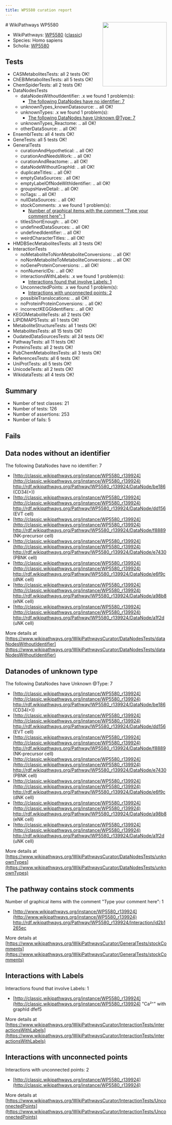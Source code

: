 ```yaml
---
title: WP5580 curation report
---
```


<img style="float: right; width: 200px" src="https://upload.wikimedia.org/wikipedia/commons/thumb/8/83/Wplogo_with_text_500.png/640px-Wplogo_with_text_500.png" />
# WikiPathways WP5580

* WikiPathways: [WP5580](https://wikipathways.org/pathways/WP5580) ([classic](https://classic.wikipathways.org/instance/WP5580))
* Species: Homo sapiens
* Scholia: [WP5580](https://scholia.toolforge.org/wikipathways/WP5580)
## Tests
* CASMetabolitesTests: all 2 tests OK!
* ChEBIMetabolitesTests: all 5 tests OK!
* ChemSpiderTests: all 2 tests OK!
* DataNodesTests
    * dataNodesWithoutIdentifier: .x we found 1 problem(s):
        * [The following DataNodes have no identifier: 7](#d2d32fa6)
    * unknownTypes_knownDatasource: .. all OK!
    * unknownTypes: .x we found 1 problem(s):
        * [The following DataNodes have Unknown @Type: 7](#839973e5)
    * unknownTypes_Reactome: .. all OK!
    * otherDataSource: .. all OK!
* EnsemblTests: all 4 tests OK!
* GeneTests: all 5 tests OK!
* GeneralTests
    * curationAndHypothetical: .. all OK!
    * curationAndNeedsWork: .. all OK!
    * curationAndReactome: .. all OK!
    * dataNodeWithoutGraphId: .. all OK!
    * duplicateTitles: .. all OK!
    * emptyDataSources: . all OK!
    * emptyLabelOfNodeWithIdentifier: .. all OK!
    * groupsHaveDetail: .. all OK!
    * noTags: .. all OK!
    * nullDataSources: .. all OK!
    * stockComments: .x we found 1 problem(s):
        * [Number of graphical items with the comment "Type your comment here": 1](#6f4bfb29)
    * titlesShortEnough: .. all OK!
    * undefinedDataSources: .. all OK!
    * undefinedIdentifier: .. all OK!
    * weirdCharacterTitles: .. all OK!
* HMDBSecMetabolitesTests: all 3 tests OK!
* InteractionTests
    * noMetaboliteToNonMetaboliteConversions: .. all OK!
    * noNonMetaboliteToMetaboliteConversions: .. all OK!
    * noGeneProteinConversions: .. all OK!
    * nonNumericIDs: .. all OK!
    * interactionsWithLabels: .x we found 1 problem(s):
        * [Interactions found that involve Labels: 1](#630d2678)
    * UnconnectedPoints: .x we found 1 problem(s):
        * [Interactions with unconnected points: 2](#35a61ada)
    * possibleTranslocations: .. all OK!
    * noProteinProteinConversions: .. all OK!
    * incorrectKEGGIdentifiers: .. all OK!
* KEGGMetaboliteTests: all 2 tests OK!
* LIPIDMAPSTests: all 1 tests OK!
* MetaboliteStructureTests: all 1 tests OK!
* MetabolitesTests: all 15 tests OK!
* OudatedDataSourcesTests: all 24 tests OK!
* PathwayTests: all 11 tests OK!
* ProteinsTests: all 2 tests OK!
* PubChemMetabolitesTests: all 3 tests OK!
* ReferencesTests: all 6 tests OK!
* UniProtTests: all 5 tests OK!
* UnicodeTests: all 2 tests OK!
* WikidataTests: all 4 tests OK!


## Summary

* Number of test classes: 21
* Number of tests: 126
* Number of assertions: 253
* Number of fails: 5

## Fails

<a name="d2d32fa6" />

## Data nodes without an identifier

The following DataNodes have no identifier: 7

* [http://classic.wikipathways.org/instance/WP5580_r139924](http://classic.wikipathways.org/instance/WP5580_r139924) http://rdf.wikipathways.org/Pathway/WP5580_r139924/DataNode/be186 (CD34(+))
* [http://classic.wikipathways.org/instance/WP5580_r139924](http://classic.wikipathways.org/instance/WP5580_r139924) http://rdf.wikipathways.org/Pathway/WP5580_r139924/DataNode/dd156 (EVT cell)
* [http://classic.wikipathways.org/instance/WP5580_r139924](http://classic.wikipathways.org/instance/WP5580_r139924) http://rdf.wikipathways.org/Pathway/WP5580_r139924/DataNode/f8889 (NK-precursor cell)
* [http://classic.wikipathways.org/instance/WP5580_r139924](http://classic.wikipathways.org/instance/WP5580_r139924) http://rdf.wikipathways.org/Pathway/WP5580_r139924/DataNode/e7430 (PBNK cell)
* [http://classic.wikipathways.org/instance/WP5580_r139924](http://classic.wikipathways.org/instance/WP5580_r139924) http://rdf.wikipathways.org/Pathway/WP5580_r139924/DataNode/e6f9c (dNK cell)
* [http://classic.wikipathways.org/instance/WP5580_r139924](http://classic.wikipathways.org/instance/WP5580_r139924) http://rdf.wikipathways.org/Pathway/WP5580_r139924/DataNode/a98b8 (eNK cell)
* [http://classic.wikipathways.org/instance/WP5580_r139924](http://classic.wikipathways.org/instance/WP5580_r139924) http://rdf.wikipathways.org/Pathway/WP5580_r139924/DataNode/a1f2d (uNK cell)


More details at [https://www.wikipathways.org/WikiPathwaysCurator/DataNodesTests/dataNodesWithoutIdentifier](https://www.wikipathways.org/WikiPathwaysCurator/DataNodesTests/dataNodesWithoutIdentifier)

<a name="839973e5" />

## Datanodes of unknown type

The following DataNodes have Unknown @Type: 7

* [http://classic.wikipathways.org/instance/WP5580_r139924](http://classic.wikipathways.org/instance/WP5580_r139924) http://rdf.wikipathways.org/Pathway/WP5580_r139924/DataNode/be186 (CD34(+))
* [http://classic.wikipathways.org/instance/WP5580_r139924](http://classic.wikipathways.org/instance/WP5580_r139924) http://rdf.wikipathways.org/Pathway/WP5580_r139924/DataNode/dd156 (EVT cell)
* [http://classic.wikipathways.org/instance/WP5580_r139924](http://classic.wikipathways.org/instance/WP5580_r139924) http://rdf.wikipathways.org/Pathway/WP5580_r139924/DataNode/f8889 (NK-precursor cell)
* [http://classic.wikipathways.org/instance/WP5580_r139924](http://classic.wikipathways.org/instance/WP5580_r139924) http://rdf.wikipathways.org/Pathway/WP5580_r139924/DataNode/e7430 (PBNK cell)
* [http://classic.wikipathways.org/instance/WP5580_r139924](http://classic.wikipathways.org/instance/WP5580_r139924) http://rdf.wikipathways.org/Pathway/WP5580_r139924/DataNode/e6f9c (dNK cell)
* [http://classic.wikipathways.org/instance/WP5580_r139924](http://classic.wikipathways.org/instance/WP5580_r139924) http://rdf.wikipathways.org/Pathway/WP5580_r139924/DataNode/a98b8 (eNK cell)
* [http://classic.wikipathways.org/instance/WP5580_r139924](http://classic.wikipathways.org/instance/WP5580_r139924) http://rdf.wikipathways.org/Pathway/WP5580_r139924/DataNode/a1f2d (uNK cell)


More details at [https://www.wikipathways.org/WikiPathwaysCurator/DataNodesTests/unknownTypes](https://www.wikipathways.org/WikiPathwaysCurator/DataNodesTests/unknownTypes)

<a name="6f4bfb29" />

## The pathway contains stock comments

Number of graphical items with the comment "Type your comment here": 1

* [http://www.wikipathways.org/instance/WP5580_r139924](http://www.wikipathways.org/instance/WP5580_r139924) http://rdf.wikipathways.org/Pathway/WP5580_r139924/Interaction/id2b1265ec


More details at [https://www.wikipathways.org/WikiPathwaysCurator/GeneralTests/stockComments](https://www.wikipathways.org/WikiPathwaysCurator/GeneralTests/stockComments)

<a name="630d2678" />

## Interactions with Labels

Interactions found that involve Labels: 1

* [http://classic.wikipathways.org/instance/WP5580_r139924](http://classic.wikipathways.org/instance/WP5580_r139924) "Ca²⁺" with graphId dfef5


More details at [https://www.wikipathways.org/WikiPathwaysCurator/InteractionTests/interactionsWithLabels](https://www.wikipathways.org/WikiPathwaysCurator/InteractionTests/interactionsWithLabels)

<a name="35a61ada" />

## Interactions with unconnected points

Interactions with unconnected points: 2

* [http://classic.wikipathways.org/instance/WP5580_r139924](http://classic.wikipathways.org/instance/WP5580_r139924)


More details at [https://www.wikipathways.org/WikiPathwaysCurator/InteractionTests/UnconnectedPoints](https://www.wikipathways.org/WikiPathwaysCurator/InteractionTests/UnconnectedPoints)

